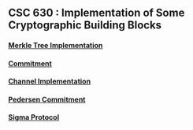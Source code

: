 ## CSC 630 : Implementation of Some Cryptographic Building Blocks
#### [Merkle Tree Implementation](https://github.com/devanharikumar89/crypto/tree/master/1merkle)
#### [Commitment](https://github.com/devanharikumar89/crypto/tree/master/2commitment)
#### [Channel Implementation](https://github.com/devanharikumar89/crypto/tree/master/3channel) 
#### [Pedersen Commitment](https://github.com/devanharikumar89/crypto/tree/master/4pedersen)
#### [Sigma Protocol](https://github.com/devanharikumar89/crypto/tree/master/5sigmaprotocol)
